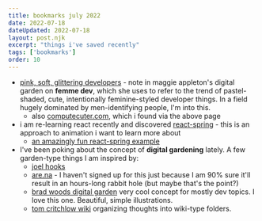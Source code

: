 ```yaml
---
title: bookmarks july 2022
date: 2022-07-18
dateUpdated: 2022-07-18
layout: post.njk
excerpt: "things i've saved recently"
tags: ['bookmarks']
order: 10
---
```


* [pink, soft, glittering developers](https://maggieappleton.com/glitter-devs) - note in maggie appleton's digital garden on __femme dev__, which she uses to refer to the trend of pastel-shaded, cute, intentionally feminine-styled developer things. In a field hugely dominated by men-identifying people, I'm into this.
    * also [computecuter.com](https://computecuter.com/), which i found via the above page
* i am re-learning react recently and discovered [react-spring](https://react-spring.dev/) - this is an approach to animation i want to learn more about
    * [an amazingly fun react-spring example](https://o48nx3n19z.csb.app/) 
* I've been poking about the concept of __digital gardening__ lately. A few garden-type things I am inspired by:
    * [joel hooks](https://joelhooks.com/)
    * [are.na](https://www.are.na/) - I haven't signed up for this just because I am 90% sure it'll result in an hours-long rabbit hole (but maybe that's the point?)
    * [brad woods digital garden](https://garden.bradwoods.io/) very cool concept for mostly dev topics. I love this one. Beautiful, simple illustrations.
    * [tom critchlow wiki](https://tomcritchlow.com/wiki/) organizing thoughts into wiki-type folders. 
